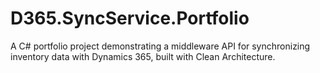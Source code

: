 # D365.SyncService.Portfolio
A C# portfolio project demonstrating a middleware API for synchronizing inventory data with Dynamics 365, built with Clean Architecture.
